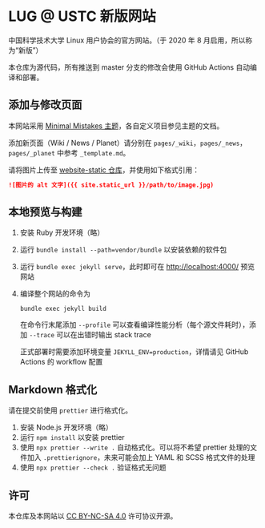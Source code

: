# LUG @ USTC 新版网站

中国科学技术大学 Linux 用户协会的官方网站。（于 2020 年 8 月启用，所以称为“新版”）

本仓库为源代码，所有推送到 master 分支的修改会使用 GitHub Actions 自动编译和部署。

## 添加与修改页面

本网站采用 [Minimal Mistakes 主题](https://mmistakes.github.io/minimal-mistakes/)，各自定义项目参见主题的文档。

添加新页面（Wiki / News / Planet）请分别在 `pages/_wiki`，`pages/_news`，`pages/_planet` 中参考 `_template.md`。

请将图片上传至 [website-static 仓库](https://github.com/ustclug/website-static)，并使用如下格式引用：

```markdown
![图片的 alt 文字]({{ site.static_url }}/path/to/image.jpg)
```

## 本地预览与构建

1. 安装 Ruby 开发环境（略）
2. 运行 `bundle install --path=vendor/bundle` 以安装依赖的软件包
3. 运行 `bundle exec jekyll serve`，此时即可在 <http://localhost:4000/> 预览网站
4. 编译整个网站的命令为

   ```shell
   bundle exec jekyll build
   ```

   在命令行末尾添加 `--profile` 可以查看编译性能分析（每个源文件耗时），添加 `--trace` 可以在出错时输出 stack trace

   正式部署时需要添加环境变量 `JEKYLL_ENV=production`，详情请见 GitHub Actions 的 workflow 配置

## Markdown 格式化

请在提交前使用 `prettier` 进行格式化。

1. 安装 Node.js 开发环境（略）
2. 运行 `npm install` 以安装 prettier
3. 使用 `npx prettier --write .` 自动格式化。可以将不希望 prettier 处理的文件加入 `.prettierignore`，未来可能会加上 YAML 和 SCSS 格式文件的处理
4. 使用 `npx prettier --check .` 验证格式无问题

## 许可

本仓库及本网站以 [CC BY-NC-SA 4.0](LICENSE.md) 许可协议开源。
